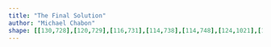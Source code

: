 ```yaml
---
title: "The Final Solution"
author: "Michael Chabon"
shape: [[130,728],[120,729],[116,731],[114,738],[114,748],[124,1021],[124,1061],[132,1246],[133,1326],[135,1346],[138,1458],[144,1578],[144,1629],[146,1643],[145,1665],[146,1668],[151,1672],[166,1674],[205,1672],[210,1668],[211,1665],[210,1573],[208,1543],[208,1473],[204,1391],[203,1263],[200,1189],[198,1171],[198,1119],[195,1077],[192,971],[191,826],[193,815],[197,810],[211,810],[219,808],[227,811],[242,810],[257,814],[264,814],[267,811],[268,807],[266,800],[259,793],[236,776],[196,741],[177,730],[156,728]]
---
```

